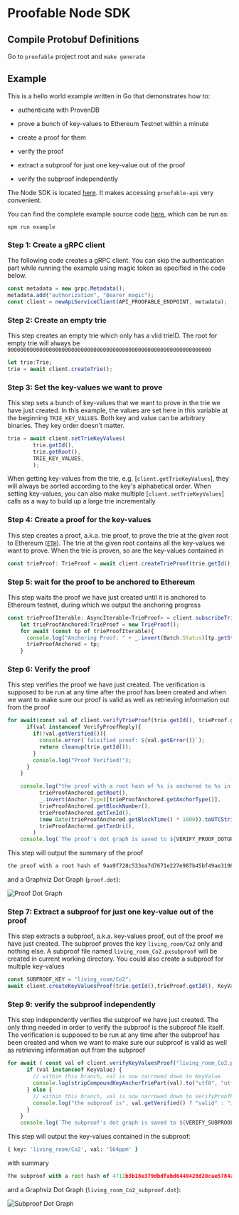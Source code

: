 # Proofable Node SDK

## Compile Protobuf Definitions

Go to `proofable` project root and `make generate`

## Example

This is a hello world example written in Go that demonstrates how to:

- authenticate with ProvenDB

- prove a bunch of key-values to Ethereum Testnet within a minute

- create a proof for them

- verify the proof

- extract a subproof for just one key-value out of the proof

- verify the subproof independently

The Node SDK is located [here](https://github.com/SouthbankSoftware/proofable/tree/master/node_sdk). It makes accessing `proofable-api` very convenient.

You can find the complete example source code [here](https://github.com/SouthbankSoftware/proofable/blob/master/node_sdk/src/examples/example.ts), which can be run as:

```shell
npm run example
```

### Step 1: Create a gRPC client

The following code creates a gRPC client. You can skip the authentication part while running the example using magic token as specified in the code below.

```typescript
const metadata = new grpc.Metadata();
metadata.add("authorization", "Bearer magic");
const client = newApiServiceClient(API_PROOFABLE_ENDPOINT, metadata);
```

### Step 2: Create an empty trie

This step creates an empty trie which only has a vlid trieID. The root for empty trie will always be `0000000000000000000000000000000000000000000000000000000000000000`

```typescript
let trie:Trie;
trie = await client.createTrie();
```

### Step 3: Set the key-values we want to prove

This step sets a bunch of key-values that we want to prove in the trie we have just created. In this example, the values are set here in this variable at the beginning `TRIE_KEY_VALUES`. Both key and value can be arbitrary binaries. They key order doesn't matter.

```typescript
trie = await client.setTrieKeyValues(
        trie.getId(),
        trie.getRoot(),
        TRIE_KEY_VALUES,
        );
```

When getting key-values from the trie, e.g. [`client.getTrieKeyValues`], they will always be sorted according to the key's alphabetical order. When setting key-values, you can also make multiple [`client.setTrieKeyValues`] calls as a way to build up a large trie incrementally

### Step 4: Create a proof for the key-values

This step creates a proof, a.k.a. trie proof, to prove the trie at the given root to Ethereum ([`ETH`](https://www.proofable.io/docs/anchor.html#anchor.Anchor.Type)). The trie at the given root contains all the key-values we want to prove. When the trie is proven, so are the key-values contained in

```typescript
const trieProof: TrieProof = await client.createTrieProof(trie.getId(), trie.getRoot(), Anchor.Type.ETH);
```

### Step 5: wait for the proof to be anchored to Ethereum

This step waits the proof we have just created until it is anchored to Ethereum testnet, during which we output the anchoring progress

```typescript
const trieProofIterable: AsyncIterable<TrieProof> = client.subscribeTrieProof(trie.getId(), trieProof.getId(), null);
    let trieProofAnchored:TrieProof = new TrieProof();
    for await (const tp of trieProofIterable){
      console.log("Anchoring Proof: " + _.invert(Batch.Status)[tp.getStatus()]);
      trieProofAnchored = tp;
    }
```

### Step 6: Verify the proof

This step verifies the proof we have just created. The verification is supposed to be run at any time after the proof has been created and when we want to make sure our proof is valid as well as retrieving information out from the proof

```typescript
for await(const val of client.verifyTrieProof(trie.getId(), trieProof.getId(), true, VERIFY_PROOF_DOTGRAPH_FILE)){
      if(val instanceof VerifyProofReply){
        if(!val.getVerified()){
          console.error(`falsified proof: ${val.getError()}`);
          return cleanup(trie.getId());
        }
        console.log("Proof Verified!");
      }
    }

    console.log("the proof with a root hash of %s is anchored to %s in block %s with transaction %s at %s, which can be viewed at %s",
          trieProofAnchored.getRoot(),
          _.invert(Anchor.Type)[trieProofAnchored.getAnchorType()],
          trieProofAnchored.getBlockNumber(),
          trieProofAnchored.getTxnId(),
          (new Date(trieProofAnchored.getBlockTime() * 1000)).toUTCString(),
          trieProofAnchored.getTxnUri(),
        )
    console.log(`The proof's dot graph is saved to ${VERIFY_PROOF_DOTGRAPH_FILE}`);
```

This step will output the summary of the proof

```zsh
the proof with a root hash of 9aa9f728c533ea7d7671e227e987b45bf49ae31986ad9c7923e987b518a3c1cf is anchored to ETH in block 6715256 with transaction 8acda892995cffd521a7f16eedadffc6756d198dff83f1c54ea1114d8156fca5 at Tue, 23 Jun 2020 03:51:54 GMT, which can be viewed at https://rinkeby.etherscan.io/tx/0x8acda892995cffd521a7f16eedadffc6756d198dff83f1c54ea1114d8156fca5
```

and a Graphviz Dot Graph (`proof.dot`):

![Proof Dot Graph](docs/images/example_proof.svg)

### Step 7: Extract a subproof for just one key-value out of the proof

This step extracts a subproof, a.k.a. key-values proof, out of the proof we have just created. The subproof proves the key `living_room/Co2` only and nothing else. A subproof file named `living_room_Co2.pxsubproof` will be created in current working directory. You could also create a subproof for multiple key-values

```typescript
const SUBPROOF_KEY = "living_room/Co2";
await client.createKeyValuesProof(trie.getId(),trieProof.getId(), KeyValuesFilter.from([Key.from(SUBPROOF_KEY)]), SUBPROOF_KEY.replace("/", "-") + ".pxsubproof");
```

### Step 9: verify the subproof independently

This step independently verifies the subproof we have just created. The only thing needed in order to verify the subproof is the subproof file itself. The verification is supposed to be run at any time after the subproof has been created and when we want to make sure our subproof is valid as well as retrieving information out from the subproof

```typescript
for await ( const val of client.verifyKeyValuesProof("living_room_Co2.pxsubproof", true, VERIFY_SUBPROOF_DOTGRAPH_FILE)){
      if (val instanceof KeyValue) {
        // within this branch, val is now narrowed down to KeyValue
        console.log(stripCompoundKeyAnchorTriePart(val).to("utf8", "utf8"));
      } else {
        // within this branch, val is now narrowed down to VerifyProofReply
        console.log("the subproof is", val.getVerified() ? "valid" : "invalid");
      }
    }
    console.log(`The subproof's dot graph is saved to ${VERIFY_SUBPROOF_DOTGRAPH_FILE}`);
```

This step will output the key-values contained in the subproof:

```zsh
{ key: 'living_room/Co2', val: '564ppm' }
```

with summary
```typescript
The subproof with a root hash of 4711b3b18e379dbdfabd6440428d20cae5784a518605acec48e126e33383f24e is anchored to undefined in block 6715676 with transaction 13ebc980694b231efee6cdf23c1880f2a790e464af04483bfc55f019f3b6f36f at Tue, 23 Jun 2020 05:36:54 GMT, which can be viewed at https://rinkeby.etherscan.io/tx/0x13ebc980694b231efee6cdf23c1880f2a790e464af04483bfc55f019f3b6f36f
```

and a Graphviz Dot Graph (`living_room_Co2_subproof.dot`):

![Subproof Dot Graph](docs/images/example_subproof.svg)